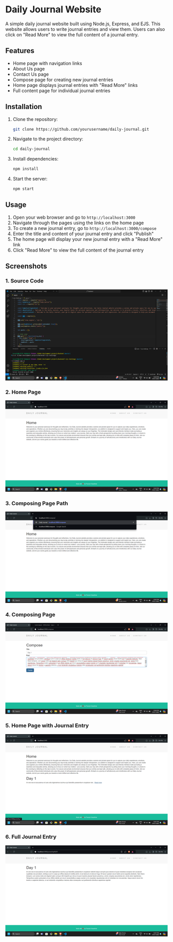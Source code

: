 # Daily Journal Website

A simple daily journal website built using Node.js, Express, and EJS. This website allows users to write journal entries and view them. Users can also click on "Read More" to view the full content of a journal entry.

## Features

- Home page with navigation links
- About Us page
- Contact Us page
- Compose page for creating new journal entries
- Home page displays journal entries with "Read More" links
- Full content page for individual journal entries

## Installation

1. Clone the repository:
    ```bash
    git clone https://github.com/yourusername/daily-journal.git
    ```
2. Navigate to the project directory:
    ```bash
    cd daily-journal
    ```
3. Install dependencies:
    ```bash
    npm install
    ```
4. Start the server:
    ```bash
    npm start
    ```

## Usage

1. Open your web browser and go to `http://localhost:3000`
2. Navigate through the pages using the links on the home page
3. To create a new journal entry, go to `http://localhost:3000/compose`
4. Enter the title and content of your journal entry and click "Publish"
5. The home page will display your new journal entry with a "Read More" link
6. Click "Read More" to view the full content of the journal entry

## Screenshots

### 1. Source Code
![Source Code](./screenshots/image_1.png)

### 2. Home Page
![Home Page](./screenshots/image_2.png)

### 3. Composing Page Path
![Composing Page Path](./screenshots/image_3.png)

### 4. Composing Page
![Composing Page](./screenshots/image_4.png)

### 5. Home Page with Journal Entry
![Home Page with Journal Entry](./screenshots/image_5.png)

### 6. Full Journal Entry
![Full Journal Entry](./screenshots/image_6.png)
